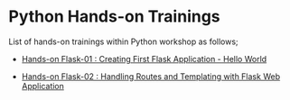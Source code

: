 # Python Hands-on Trainings

List of hands-on trainings within Python workshop as follows;

- [Hands-on Flask-01 : Creating First Flask Application - Hello World](./flask-01-hello-world-app-on-ec2-linux2/README.md)

- [Hands-on Flask-02 : Handling Routes and Templating with Flask Web Application](./flask-02-handling-routes-and-templates-on-ec2-linux2/README.md)
